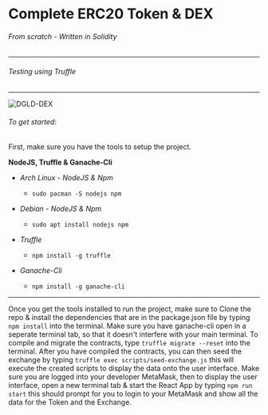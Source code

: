 # Complete ERC20 Token & DEX 
###### From scratch - Written in Solidity
***
###### Testing using Truffle
---
![DGLD-DEX](https://user-images.githubusercontent.com/81730792/123808908-266d9100-d8bf-11eb-9c70-6c3c9eca6f84.png)

###### To get started:
First, make sure you have the tools to setup the project.


__NodeJS, Truffle & Ganache-Cli__

+ _Arch Linux - NodeJS & Npm_

    + `sudo pacman -S nodejs npm`

+ _Debian - NodeJS & Npm_

    + `sudo apt install nodejs npm`

+ _Truffle_
    + `npm install -g truffle`

+ _Ganache-Cli_
    + `npm install -g ganache-cli`
---
Once you get the tools installed to run the project, make sure to Clone the repo & install the dependencies that are in the package.json file by typing `npm install` into the terminal. Make sure you have ganache-cli open in a seperate terminal tab, so that it doesn't interfere with your main terminal. To compile and migrate the contracts, type `truffle migrate --reset` into the terminal. After you have compiled the contracts, you can then seed the exchange by typing `truffle exec scripts/seed-exchange.js` this will execute the created scripts to display the data onto the user interface. Make sure you are logged into your developer MetaMask, then to display the user interface, open a new terminal tab & start the React App by typing `npm run start` this should prompt for you to login to your MetaMask and show all the data for the Token and the Exchange.
